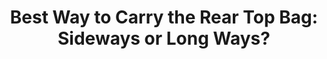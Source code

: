 ---
layout: community
category: community
title: "Best Way to Carry the Rear Top Bag: Sideways or Long Ways?"
description: "Which direction is best to carry a top bag on the rear? Sideways or long ways?  How does the ride feel when doing either? Do the one that feels the most stable and comfortable! :)"
isTopLevel: false
isSingleLevel: false
isArticle: false
datePublished: 2022-08-04 09:12:00 +0300
dateModified: 2022-08-04 09:12:00 +0300
published: false
---